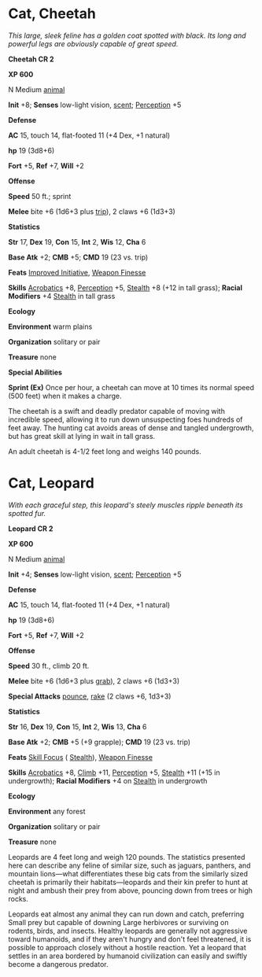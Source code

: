 # Cat, Cheetah

_This large, sleek feline has a golden coat spotted with black. Its long and powerful legs are obviously capable of great speed._

**Cheetah CR 2**

**XP 600**

N Medium [animal](creatureTypes#_animal)

**Init** +8; **Senses** low-light vision, [scent](universalMonsterRules#_scent); [Perception](../skills/perception#_perception) +5

**Defense**

**AC** 15, touch 14, flat-footed 11 (+4 Dex, +1 natural)

**hp** 19 (3d8+6)

**Fort** +5, **Ref** +7, **Will** +2

**Offense**

**Speed** 50 ft.; sprint

**Melee** bite +6 (1d6+3 plus [trip](universalMonsterRules#_trip)), 2 claws +6 (1d3+3)

**Statistics**

**Str** 17, **Dex** 19, **Con** 15, **Int** 2, **Wis** 12, **Cha** 6

**Base Atk** +2; **CMB** +5; **CMD** 19 (23 vs. trip)

**Feats** [Improved Initiative](../feats#_improved-initiative), [Weapon Finesse](../feats#_weapon-finesse)

**Skills** [Acrobatics](../skills/acrobatics#_acrobatics) +8, [Perception](../skills/perception#_perception) +5, [Stealth](../skills/stealth#_stealth) +8 (+12 in tall grass); **Racial Modifiers** +4 [Stealth](../skills/stealth#_stealth) in tall grass

**Ecology**

**Environment** warm plains

**Organization** solitary or pair

**Treasure** none

**Special Abilities**

**Sprint (Ex)** Once per hour, a cheetah can move at 10 times its normal speed (500 feet) when it makes a charge.

The cheetah is a swift and deadly predator capable of moving with incredible speed, allowing it to run down unsuspecting foes hundreds of feet away. The hunting cat avoids areas of dense and tangled undergrowth, but has great skill at lying in wait in tall grass.

An adult cheetah is 4-1/2 feet long and weighs 140 pounds.

# Cat, Leopard

_With each graceful step, this leopard's steely muscles ripple beneath its spotted fur._

**Leopard CR 2**

**XP 600**

N Medium [animal](creatureTypes#_animal)

**Init** +4; **Senses** low-light vision, [scent](universalMonsterRules#_scent); [Perception](../skills/perception#_perception) +5

**Defense**

**AC** 15, touch 14, flat-footed 11 (+4 Dex, +1 natural)

**hp** 19 (3d8+6)

**Fort** +5, **Ref** +7, **Will** +2

**Offense**

**Speed** 30 ft., climb 20 ft.

**Melee** bite +6 (1d6+3 plus [grab](universalMonsterRules#_grab)), 2 claws +6 (1d3+3)

**Special Attacks** [pounce](universalMonsterRules#_pounce), [rake](universalMonsterRules#_rake) (2 claws +6, 1d3+3)

**Statistics**

**Str** 16, **Dex** 19, **Con** 15, **Int** 2, **Wis** 13, **Cha** 6

**Base Atk** +2; **CMB** +5 (+9 grapple); **CMD** 19 (23 vs. trip)

**Feats** [Skill Focus](../feats#_skill-focus) ( [Stealth](../skills/stealth#_stealth)), [Weapon Finesse](../feats#_weapon-finesse)

**Skills** [Acrobatics](../skills/acrobatics#_acrobatics) +8, [Climb](../skills/climb#_climb) +11, [Perception](../skills/perception#_perception) +5, [Stealth](../skills/stealth#_stealth) +11 (+15 in undergrowth); **Racial Modifiers** +4 on [Stealth](../skills/stealth#_stealth) in undergrowth

**Ecology**

**Environment** any forest

**Organization** solitary or pair

**Treasure** none

Leopards are 4 feet long and weigh 120 pounds. The statistics presented here can describe any feline of similar size, such as jaguars, panthers, and mountain lions—what differentiates these big cats from the similarly sized cheetah is primarily their habitats—leopards and their kin prefer to hunt at night and ambush their prey from above, pouncing down from trees or high rocks.

Leopards eat almost any animal they can run down and catch, preferring Small prey but capable of downing Large herbivores or surviving on rodents, birds, and insects. Healthy leopards are generally not aggressive toward humanoids, and if they aren't hungry and don't feel threatened, it is possible to approach closely without a hostile reaction. Yet a leopard that settles in an area bordered by humanoid civilization can easily and swiftly become a dangerous predator.

